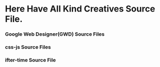 # Here Have All Kind Creatives Source File.

### Google Web Designer(GWD) Source Files

### css-js Source Files

### ifter-time Source File
